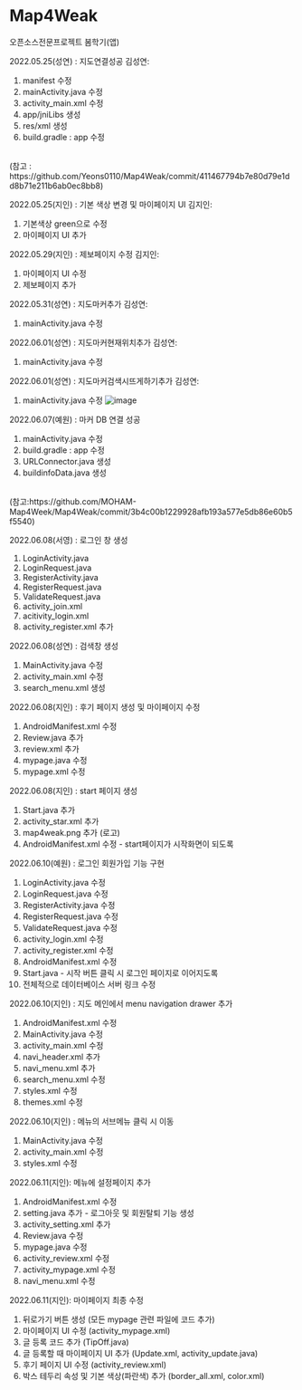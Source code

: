 # Map4Weak
오픈소스전문프로젝트 봄학기(앱)


2022.05.25(성연) :  지도연결성공
김성연:

1. manifest 수정
2. mainActivity.java 수정
3. activity_main.xml 수정
4. app/jniLibs 생성
5. res/xml 생성
6. build.gradle : app 수정 
<br>
(참고 : https://github.com/Yeons0110/Map4Weak/commit/411467794b7e80d79e1dd8b71e211b6ab0ec8bb8)

2022.05.25(지인) : 기본 색상 변경 및 마이페이지 UI
김지인:

1. 기본색상 green으로 수정
2. 마이페이지 UI 추가


2022.05.29(지인) : 제보페이지 수정
김지인:

1. 마이페이지 UI 수정
2. 제보페이지 추가


2022.05.31(성연) :  지도마커추가
김성연:

1. mainActivity.java 수정


2022.06.01(성연) :  지도마커현재위치추가
김성연:

1. mainActivity.java 수정

2022.06.01(성연) :  지도마커검색시뜨게하기추가
김성연:

1. mainActivity.java 수정
       ![image](https://user-images.githubusercontent.com/74572293/171294869-8e406d8f-f78d-48b6-84e4-84938aa3deac.png)


2022.06.07(예원) : 마커 DB 연결 성공
1. mainActivity.java 수정
2. build.gradle : app 수정
3. URLConnector.java 생성
4. buildinfoData.java 생성 
<br>
(참고:https://github.com/MOHAM-Map4Week/Map4Weak/commit/3b4c00b1229928afb193a577e5db86e60b5f5540)


2022.06.08(서영) : 로그인 창 생성
1. LoginActivity.java
2. LoginRequest.java
3. RegisterActivity.java
4. RegisterRequest.java
5. ValidateRequest.java
6. activity_join.xml
7. acitivity_login.xml
8. activity_register.xml
추가

2022.06.08(성연) : 검색창 생성
1. MainActivity.java 수정
2. activity_main.xml 수정
3. search_menu.xml 생성

2022.06.08(지인) : 후기 페이지 생성 및 마이페이지 수정
1. AndroidManifest.xml 수정
2. Review.java 추가
3. review.xml 추가
4. mypage.java 수정
5. mypage.xml 수정

2022.06.08(지인) : start 페이지 생성
1. Start.java 추가
2. activity_star.xml 추가
3. map4weak.png 추가 (로고)
4. AndroidManifest.xml 수정 - start페이지가 시작화면이 되도록


2022.06.10(예원) : 로그인 회원가입 기능 구현
1. LoginActivity.java 수정
2. LoginRequest.java 수정
3. RegisterActivity.java 수정
4. RegisterRequest.java 수정
5. ValidateRequest.java 수정
6. activity_login.xml 수정
7. activity_register.xml 수정
8. AndroidManifest.xml 수정
9. Start.java - 시작 버튼 클릭 시 로그인 페이지로 이어지도록
10. 전체적으로 데이터베이스 서버 링크 수정

2022.06.10(지인) : 지도 메인에서 menu navigation drawer 추가
1. AndroidManifest.xml 수정
2. MainActivity.java 수정 
3. activity_main.xml 수정
4. navi_header.xml 추가
5. navi_menu.xml 추가
6. search_menu.xml 수정
7. styles.xml 수정
8. themes.xml 수정

2022.06.10(지인) : 메뉴의 서브메뉴 클릭 시 이동
1. MainActivity.java 수정 
2. activity_main.xml 수정
3. styles.xml 수정


2022.06.11(지인): 메뉴에 설정페이지 추가
1. AndroidManifest.xml 수정
2. setting.java 추가 - 로그아웃 및 회원탈퇴 기능 생성
3. activity_setting.xml 추가
4. Review.java 수정
5. mypage.java 수정
6. activity_review.xml 수정
7. activity_mypage.xml 수정
8. navi_menu.xml 수정

2022.06.11(지인): 마이페이지 최종 수정
1. 뒤로가기 버튼 생성  (모든 mypage 관련 파일에 코드 추가)
2. 마이페이지 UI 수정  (activity_mypage.xml)
3. 글 등록 코드 추가  (TipOff.java)
4. 글 등록할 때 마이페이지 UI 추가  (Update.xml, activity_update.java)
5. 후기 페이지 UI 수정  (activity_review.xml)
6. 박스 테두리 속성 및 기본 색상(파란색) 추가  (border_all.xml, color.xml)
